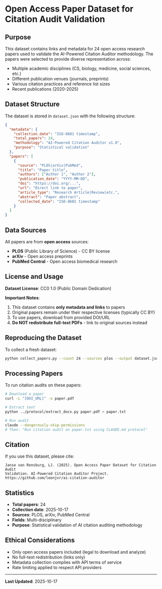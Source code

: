 # Open Access Paper Dataset for Citation Audit Validation

## Purpose

This dataset contains links and metadata for 24 open access research papers used to validate the AI-Powered Citation Auditor methodology. The papers were selected to provide diverse representation across:

- Multiple academic disciplines (CS, biology, medicine, social sciences, etc.)
- Different publication venues (journals, preprints)
- Various citation practices and reference list sizes
- Recent publications (2020-2025)

## Dataset Structure

The dataset is stored in `dataset.json` with the following structure:

```json
{
  "metadata": {
    "collection_date": "ISO-8601 timestamp",
    "total_papers": 24,
    "methodology": "AI-Powered Citation Auditor v1.0",
    "purpose": "Statistical validation"
  },
  "papers": [
    {
      "source": "PLOS|arXiv|PubMed",
      "title": "Paper title",
      "authors": ["Author 1", "Author 2"],
      "publication_date": "YYYY-MM-DD",
      "doi": "https://doi.org/...",
      "url": "Direct link to paper",
      "article_type": "Research Article|Review|etc.",
      "abstract": "Paper abstract",
      "collected_date": "ISO-8601 timestamp"
    }
  ]
}
```

## Data Sources

All papers are from **open access** sources:

- **PLOS** (Public Library of Science) - CC BY license
- **arXiv** - Open access preprints
- **PubMed Central** - Open access biomedical research

## License and Usage

**Dataset License**: CC0 1.0 (Public Domain Dedication)

**Important Notes**:
1. This dataset contains **only metadata and links** to papers
2. Original papers remain under their respective licenses (typically CC BY)
3. To use papers, download from provided DOI/URL
4. **Do NOT redistribute full-text PDFs** - link to original sources instead

## Reproducing the Dataset

To collect a fresh dataset:

```bash
python collect_papers.py --count 24 --sources plos --output dataset.json
```

## Processing Papers

To run citation audits on these papers:

```bash
# Download a paper
curl -L "[DOI_URL]" -o paper.pdf

# Extract text
python ../protocol/extract_docx.py paper.pdf > paper.txt

# Run audit
claude --dangerously-skip-permissions
# Then: "Run citation audit on paper.txt using CLAUDE.md protocol"
```

## Citation

If you use this dataset, please cite:

```
Janse van Rensburg, LJ. (2025). Open Access Paper Dataset for Citation Audit
Validation. AI-Powered Citation Auditor Project.
https://github.com/leonjvr/ai-citation-auditor
```

## Statistics

- **Total papers**: 24
- **Collection date**: 2025-10-17
- **Sources**: PLOS, arXiv, PubMed Central
- **Fields**: Multi-disciplinary
- **Purpose**: Statistical validation of AI citation auditing methodology

## Ethical Considerations

- Only open access papers included (legal to download and analyze)
- No full-text redistribution (links only)
- Metadata collection complies with API terms of service
- Rate limiting applied to respect API providers

---

**Last Updated**: 2025-10-17
